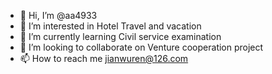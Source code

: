 - 👋 Hi, I’m @aa4933
- 👀 I’m interested in Hotel Travel and vacation
- 🌱 I’m currently learning Civil service examination
- 💞️ I’m looking to collaborate on Venture cooperation project
- 📫 How to reach me jianwuren@126.com

<!---
aa4933/aa4933 is a ✨ special ✨ repository because its `README.md` (this file) appears on your GitHub profile.
You can click the Preview link to take a look at your changes.
--->
